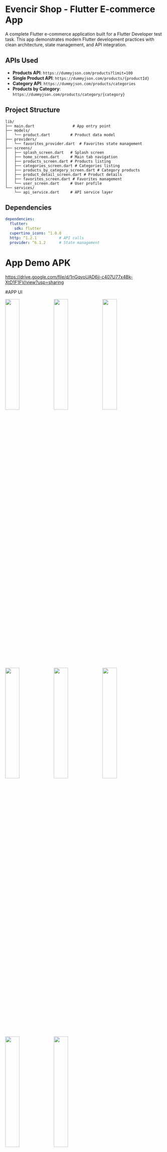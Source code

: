 # Evencir Shop - Flutter E-commerce App

A complete Flutter e-commerce application built for a Flutter Developer test task. This app demonstrates modern Flutter development practices with clean architecture, state management, and API integration.


## APIs Used

- **Products API**: `https://dummyjson.com/products?limit=100`
- **Single Product API**: `https://dummyjson.com/products/{productId}`
- **Category API**: `https://dummyjson.com/products/categories`
- **Products by Category**: `https://dummyjson.com/products/category/{category}`

## Project Structure

```
lib/
├── main.dart                 # App entry point
├── models/
│   └── product.dart         # Product data model
├── providers/
│   └── favorites_provider.dart  # Favorites state management
├── screens/
│   ├── splash_screen.dart   # Splash screen
│   ├── home_screen.dart     # Main tab navigation
│   ├── products_screen.dart # Products listing
│   ├── categories_screen.dart # Categories listing
│   ├── products_by_category_screen.dart # Category products
│   ├── product_detail_screen.dart # Product details
│   ├── favorites_screen.dart # Favorites management
│   └── user_screen.dart     # User profile
└── services/
    └── api_service.dart     # API service layer
```

## Dependencies

```yaml
dependencies:
  flutter:
    sdk: flutter
  cupertino_icons: ^1.0.8
  http: ^1.2.1          # API calls
  provider: ^6.1.2      # State management
```
# App Demo APK 
https://drive.google.com/file/d/1nGqyoUAD6jj-c407U77x4Bk-XtD1F1FV/view?usp=sharing

#APP UI

  <img src="https://github.com/user-attachments/assets/715f11c1-d5dc-48e2-b18c-0ffc9561802c" width="30%">
  <img src="https://github.com/user-attachments/assets/c3df0880-95f6-4daa-b17b-338be6cfe062" width="30%">
  <img src="https://github.com/user-attachments/assets/1501b701-1a3b-45e0-9cbe-b51d5ba11097" width="30%">
  <img src="https://github.com/user-attachments/assets/1fd51a94-3538-4424-b93b-88d295ff76a0" width="30%">
  <img src="https://github.com/user-attachments/assets/d972b0a0-d682-4571-ab23-7d8c85cd17b7" width="30%">
  <img src="https://github.com/user-attachments/assets/50587260-bcde-4e20-b829-20c8a38226e6" width="30%">
  <img src="https://github.com/user-attachments/assets/f2bdd9ed-1119-4150-a5dd-182249226f42" width="30%">
  <img src="https://github.com/user-attachments/assets/4969599a-714d-47fd-8945-f2374aaa07be" width="30%">


















